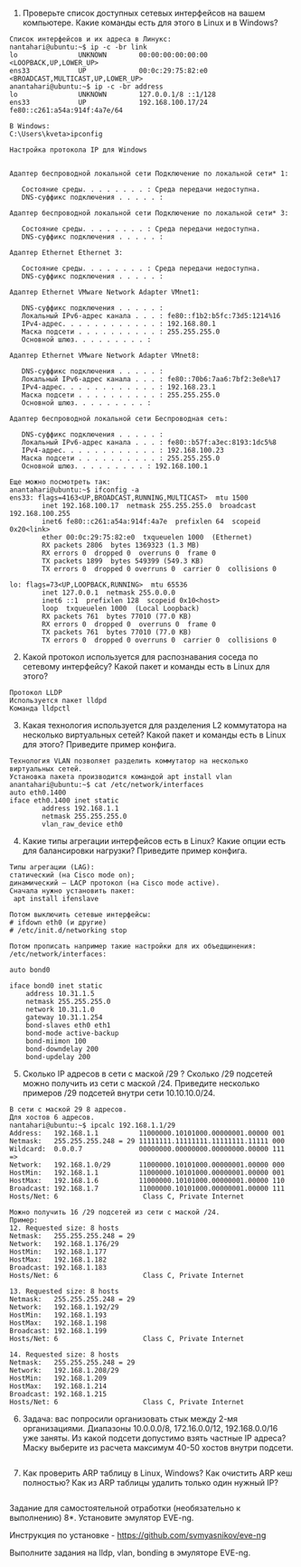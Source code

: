 1. Проверьте список доступных сетевых интерфейсов на вашем компьютере. Какие команды есть для этого в Linux и в Windows?
```
Список интерфейсов и их адреса в Линукс:
nantahari@ubuntu:~$ ip -c -br link
lo               UNKNOWN        00:00:00:00:00:00 <LOOPBACK,UP,LOWER_UP> 
ens33            UP             00:0c:29:75:82:e0 <BROADCAST,MULTICAST,UP,LOWER_UP> 
anantahari@ubuntu:~$ ip -c -br address
lo               UNKNOWN        127.0.0.1/8 ::1/128 
ens33            UP             192.168.100.17/24 fe80::c261:a54a:914f:4a7e/64 

В Windows:
C:\Users\kveta>ipconfig

Настройка протокола IP для Windows


Адаптер беспроводной локальной сети Подключение по локальной сети* 1:

   Состояние среды. . . . . . . . : Среда передачи недоступна.
   DNS-суффикс подключения . . . . . :

Адаптер беспроводной локальной сети Подключение по локальной сети* 3:

   Состояние среды. . . . . . . . : Среда передачи недоступна.
   DNS-суффикс подключения . . . . . :

Адаптер Ethernet Ethernet 3:

   Состояние среды. . . . . . . . : Среда передачи недоступна.
   DNS-суффикс подключения . . . . . :

Адаптер Ethernet VMware Network Adapter VMnet1:

   DNS-суффикс подключения . . . . . :
   Локальный IPv6-адрес канала . . . : fe80::f1b2:b5fc:73d5:1214%16
   IPv4-адрес. . . . . . . . . . . . : 192.168.80.1
   Маска подсети . . . . . . . . . . : 255.255.255.0
   Основной шлюз. . . . . . . . . :

Адаптер Ethernet VMware Network Adapter VMnet8:

   DNS-суффикс подключения . . . . . :
   Локальный IPv6-адрес канала . . . : fe80::70b6:7aa6:7bf2:3e8e%17
   IPv4-адрес. . . . . . . . . . . . : 192.168.23.1
   Маска подсети . . . . . . . . . . : 255.255.255.0
   Основной шлюз. . . . . . . . . :

Адаптер беспроводной локальной сети Беспроводная сеть:

   DNS-суффикс подключения . . . . . :
   Локальный IPv6-адрес канала . . . : fe80::b57f:a3ec:8193:1dc5%8
   IPv4-адрес. . . . . . . . . . . . : 192.168.100.23
   Маска подсети . . . . . . . . . . : 255.255.255.0
   Основной шлюз. . . . . . . . . : 192.168.100.1
   
Еще можно посмотреть так:
anantahari@ubuntu:~$ ifconfig -a
ens33: flags=4163<UP,BROADCAST,RUNNING,MULTICAST>  mtu 1500
        inet 192.168.100.17  netmask 255.255.255.0  broadcast 192.168.100.255
        inet6 fe80::c261:a54a:914f:4a7e  prefixlen 64  scopeid 0x20<link>
        ether 00:0c:29:75:82:e0  txqueuelen 1000  (Ethernet)
        RX packets 2806  bytes 1369323 (1.3 MB)
        RX errors 0  dropped 0  overruns 0  frame 0
        TX packets 1899  bytes 549399 (549.3 KB)
        TX errors 0  dropped 0 overruns 0  carrier 0  collisions 0

lo: flags=73<UP,LOOPBACK,RUNNING>  mtu 65536
        inet 127.0.0.1  netmask 255.0.0.0
        inet6 ::1  prefixlen 128  scopeid 0x10<host>
        loop  txqueuelen 1000  (Local Loopback)
        RX packets 761  bytes 77010 (77.0 KB)
        RX errors 0  dropped 0  overruns 0  frame 0
        TX packets 761  bytes 77010 (77.0 KB)
        TX errors 0  dropped 0 overruns 0  carrier 0  collisions 0

```

2. Какой протокол используется для распознавания соседа по сетевому интерфейсу? Какой пакет и команды есть в Linux для этого?
```
Протокол LLDP
Используется пакет lldpd
Команда lldpctl
```

3. Какая технология используется для разделения L2 коммутатора на несколько виртуальных сетей? Какой пакет и команды есть в Linux для этого? Приведите пример конфига.
```
Технология VLAN позволяет разделить коммутатор на несколько виртуальных сетей.
Установка пакета производится командой apt install vlan
anantahari@ubuntu:~$ cat /etc/network/interfaces
auto eth0.1400
iface eth0.1400 inet static
        address 192.168.1.1
        netmask 255.255.255.0
        vlan_raw_device eth0
```

4. Какие типы агрегации интерфейсов есть в Linux? Какие опции есть для балансировки нагрузки? Приведите пример конфига.
```
Типы агрегации (LAG):
статический (на Cisco mode on);
динамический – LACP протокол (на Cisco mode active).
Сначала нужно установить пакет:
 apt install ifenslave
 
Потом выключить сетевые интерфейсы:
# ifdown eth0 (и другие)
# /etc/init.d/networking stop

Потом прописать например такие настройки для их объедщинения:
/etc/network/interfaces:

auto bond0

iface bond0 inet static
    address 10.31.1.5
    netmask 255.255.255.0
    network 10.31.1.0
    gateway 10.31.1.254
    bond-slaves eth0 eth1
    bond-mode active-backup
    bond-miimon 100
    bond-downdelay 200
    bond-updelay 200
```

5. Сколько IP адресов в сети с маской /29 ? Сколько /29 подсетей можно получить из сети с маской /24. Приведите несколько примеров /29 подсетей внутри сети 10.10.10.0/24.
```
В сети с маской 29 8 адресов.
Для хостов 6 адресов.
nantahari@ubuntu:~$ ipcalc 192.168.1.1/29
Address:   192.168.1.1          11000000.10101000.00000001.00000 001
Netmask:   255.255.255.248 = 29 11111111.11111111.11111111.11111 000
Wildcard:  0.0.0.7              00000000.00000000.00000000.00000 111
=>
Network:   192.168.1.0/29       11000000.10101000.00000001.00000 000
HostMin:   192.168.1.1          11000000.10101000.00000001.00000 001
HostMax:   192.168.1.6          11000000.10101000.00000001.00000 110
Broadcast: 192.168.1.7          11000000.10101000.00000001.00000 111
Hosts/Net: 6                     Class C, Private Internet

Можно получить 16 /29 подсетей из сети с маской /24.
Пример:
12. Requested size: 8 hosts
Netmask:   255.255.255.248 = 29 
Network:   192.168.1.176/29     
HostMin:   192.168.1.177        
HostMax:   192.168.1.182        
Broadcast: 192.168.1.183        
Hosts/Net: 6                     Class C, Private Internet

13. Requested size: 8 hosts
Netmask:   255.255.255.248 = 29 
Network:   192.168.1.192/29     
HostMin:   192.168.1.193        
HostMax:   192.168.1.198        
Broadcast: 192.168.1.199        
Hosts/Net: 6                     Class C, Private Internet

14. Requested size: 8 hosts
Netmask:   255.255.255.248 = 29 
Network:   192.168.1.208/29     
HostMin:   192.168.1.209        
HostMax:   192.168.1.214        
Broadcast: 192.168.1.215        
Hosts/Net: 6                     Class C, Private Internet
```

6. Задача: вас попросили организовать стык между 2-мя организациями. Диапазоны 10.0.0.0/8, 172.16.0.0/12, 192.168.0.0/16 уже заняты. Из какой подсети допустимо взять частные IP адреса? Маску выберите из расчета максимум 40-50 хостов внутри подсети.
```
```

7. Как проверить ARP таблицу в Linux, Windows? Как очистить ARP кеш полностью? Как из ARP таблицы удалить только один нужный IP?
```
```

Задание для самостоятельной отработки (необязательно к выполнению)
8*. Установите эмулятор EVE-ng.

Инструкция по установке - https://github.com/svmyasnikov/eve-ng

Выполните задания на lldp, vlan, bonding в эмуляторе EVE-ng.
